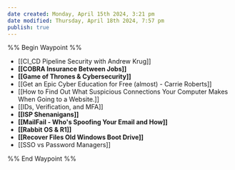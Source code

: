 ```yaml
---
date created: Monday, April 15th 2024, 3:21 pm
date modified: Thursday, April 18th 2024, 7:57 pm
publish: true
---
```


%% Begin Waypoint %%
- [[CI_CD Pipeline Security with Andrew Krug]]
- **[[COBRA Insurance Between Jobs]]**
- **[[Game of Thrones & Cybersecurity]]**
- [[Get an Epic Cyber Education for Free (almost) - Carrie Roberts]]
- [[How to Find Out What Suspicious Connections Your Computer Makes When Going to a Website.]]
- [[IDs, Verification, and MFA]]
- **[[ISP Shenanigans]]**
- **[[MailFail - Who's Spoofing Your Email and How]]**
- **[[Rabbit OS & R1]]**
- **[[Recover Files Old Windows Boot Drive]]**
- [[SSO vs Password Managers]]

%% End Waypoint %%